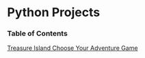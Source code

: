 # Python Projects
### Table of Contents

[Treasure Island Choose Your Adventure Game](https://github.com/John-Rivero/Python-Projects/tree/main/Treasure-Island-Choose-Your-Adventure)
